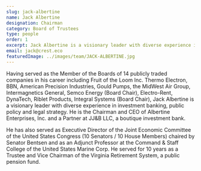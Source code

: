 ```yaml
---
slug: jack-albertine
name: Jack Albertine
designation: Chairman
category: Board of Trustees
type: people
order: 1
excerpt: Jack Albertine is a visionary leader with diverse experience in investment banking, public policy and legal strategy. He is the Chairman and CEO of Albertine Enterprises, Inc. and  a Partner at JJ&B LLC, a boutique investment bank.
email: jack@crest.eco
featuredImage: ../images/team/JACK-ALBERTINE.jpg
---
```


<!-- ### About Jack Albertine -->

Having served as the Member of the Boards of 14 publicly traded companies in his career including Fruit of the Loom
Inc. Thermo Electron, BBN, American Precision Industries, Gould Pumps, the MidWest Air Group, Intermagnetics
General, Semco Energy (Board Chair), Electro-Rent, DynaTech, Riblet Products, Integral Systems (Board Chair), Jack
Albertine is a visionary leader with diverse experience in investment banking, public policy and legal strategy. He
is the Chairman and CEO of Albertine Enterprises, Inc. and a Partner at JJ&B LLC, a boutique investment bank.

He has also served as Executive Director of the Joint Economic Committee of the United States Congress (10
Senators / 10 House Members) chaired by Senator Bentsen and as an Adjunct Professor at the Command & Staff
College of the United States Marine Corp. He served for 10 years as a Trustee and Vice Chairman of the Virginia
Retirement System, a public pension fund.
